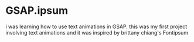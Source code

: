 # GSAP.ipsum
i was learning how to use text animations in GSAP.  this was my first project involving text animations and it was inspired by brittany chiang's Fontipsum 
